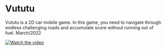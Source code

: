 # Vututu
 Vututu is a 2D car mobile game. In this game, you need to navigate through endless challenging roads and accumulate score without running out of fuel. March/2022


[![Watch the video](https://i.imgur.com/vKb2F1B.png)](https://youtu.be/vt5fpE0bzSY)
